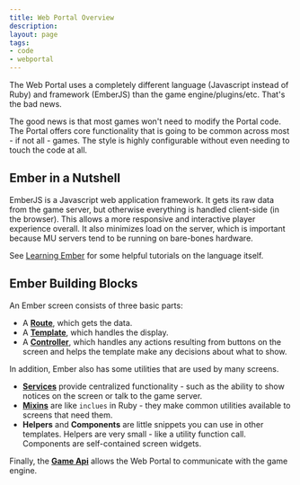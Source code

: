 ```yaml
---
title: Web Portal Overview
description:
layout: page
tags: 
- code
- webportal
---
```


The Web Portal uses a completely different language (Javascript instead of Ruby) and framework (EmberJS) than the game engine/plugins/etc.  That's the bad news.

The good news is that most games won't need to modify the Portal code.  The  Portal offers core functionality that is going to be common across most - if not all - games.   The style is highly configurable without even needing to touch the code at all.

## Ember in a Nutshell

EmberJS is a Javascript web application framework.  It gets its raw data from the game server, but otherwise everything is handled client-side (in the browser).  This allows a more responsive and interactive player experience overall.  It also minimizes load on the server, which is important because MU servers tend to be running on bare-bones hardware.

See [Learning Ember](/tutorials/code/ember) for some helpful tutorials on the language itself. 

## Ember Building Blocks

An Ember screen consists of three basic parts:

* A **[Route](/tutorials/code/web-routes)**, which gets the data.
* A **[Template](/tutorials/code/web-templates)**, which handles the display.
* A **[Controller](/tutorials/code/web-controllers)**, which handles any actions resulting from buttons on the screen and helps the template make any decisions about what to show.

In addition, Ember also has some utilities that are used by many screens.

* **[Services](/tutorials/code/web-services)** provide centralized functionality - such as the ability to show notices on the screen or talk to the game server.
* **[Mixins](/tutorials/code/web-mixins)** are like `inclues` in Ruby - they make common utilities available to screens that need them.
* **Helpers** and **Components** are little snippets you can use in other templates.  Helpers are very small - like a utility function call.  Components are self-contained screen widgets.

Finally, the **[Game Api](/tutorials/code/web-game-api)** allows the Web Portal to communicate with the game engine.